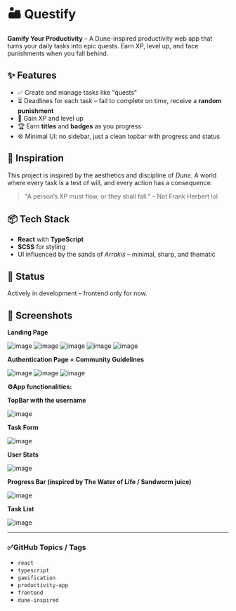 # 🏜️ Questify

**Gamify Your Productivity** – A Dune-inspired productivity web app that turns your daily tasks into epic quests. Earn XP, level up, and face punishments when you fall behind.

## ✨ Features
- ✅ Create and manage tasks like "quests"
- ⏳ Deadlines for each task – fail to complete on time, receive a **random punishment**
- 🧠 Gain XP and level up
- 🏆 Earn **titles** and **badges** as you progress
- ⚙️ Minimal UI: no sidebar, just a clean topbar with progress and status

## 🌌 Inspiration
This project is inspired by the aesthetics and discipline of *Dune*. A world where every task is a test of will, and every action has a consequence.

> "A person’s XP must flow, or they shall fall." – Not Frank Herbert lol

## 📦 Tech Stack
- **React** with **TypeScript**
- **SCSS** for styling
- UI influenced by the sands of *Arrakis* – minimal, sharp, and thematic

## 🚧 Status
Actively in development – frontend only for now.

## 📸 Screenshots 
**Landing Page**

![image](https://github.com/user-attachments/assets/71511d8a-4f24-40c3-872d-0ecbabc063f3)
![image](https://github.com/user-attachments/assets/2c6601ad-2316-4993-bc4d-f0dc1dae6f07)
![image](https://github.com/user-attachments/assets/1e4b847b-37aa-4cdf-a388-c2ec9a17b858)
![image](https://github.com/user-attachments/assets/79584a44-f9f7-4ecc-950b-c6d3736755b7)
![image](https://github.com/user-attachments/assets/53951742-6fcf-4bdd-9b7c-b18ded9d5576)





**Authentication Page + Community Guidelines**



![image](https://github.com/user-attachments/assets/77bcdd19-874b-4ffc-ab02-a031aaaa1ef1)
![image](https://github.com/user-attachments/assets/36eeb92e-dba7-4709-8883-ecc56e738f59)
![image](https://github.com/user-attachments/assets/c845fc81-edc6-435e-89c9-668a24136bd2)






**⚙️App functionalities:**

**TopBar with the username**

![image](https://github.com/user-attachments/assets/3abacc88-8c88-4ec2-b737-37e385767b66)

**Task Form**

![image](https://github.com/user-attachments/assets/4a99d923-a6d7-42db-8b77-068ffb778ecb)

**User Stats**

![image](https://github.com/user-attachments/assets/090f731d-4555-42dd-82b6-890de531ebde)

**Progress Bar (inspired by The Water of Life / Sandworm juice)**

![image](https://github.com/user-attachments/assets/4e43cd9f-3df2-4628-8840-1b3c85c5d5a8)

**Task List**

![image](https://github.com/user-attachments/assets/70afcf52-3e82-4889-b1b2-c13206c40133)


---

### ✅GitHub Topics / Tags

- `react`
- `typescript`
- `gamification`
- `productivity-app`
- `frontend`
- `dune-inspired`


